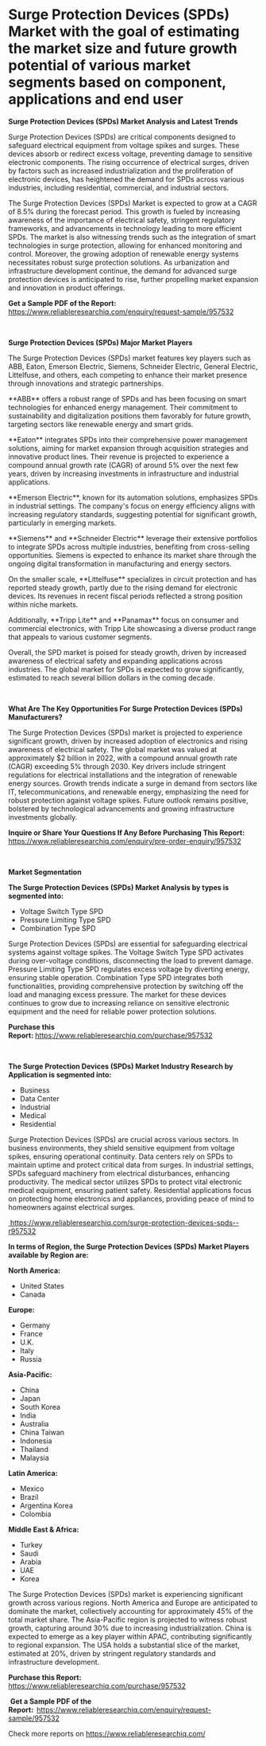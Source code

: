 <p><h1>Surge Protection Devices (SPDs) Market with the goal of estimating the market size and future growth potential of various market segments based on component, applications and end user</h1></p><p><strong>Surge Protection Devices (SPDs) Market Analysis and Latest Trends</strong></p>
<p><p>Surge Protection Devices (SPDs) are critical components designed to safeguard electrical equipment from voltage spikes and surges. These devices absorb or redirect excess voltage, preventing damage to sensitive electronic components. The rising occurrence of electrical surges, driven by factors such as increased industrialization and the proliferation of electronic devices, has heightened the demand for SPDs across various industries, including residential, commercial, and industrial sectors.</p><p>The Surge Protection Devices (SPDs) Market is expected to grow at a CAGR of 8.5% during the forecast period. This growth is fueled by increasing awareness of the importance of electrical safety, stringent regulatory frameworks, and advancements in technology leading to more efficient SPDs. The market is also witnessing trends such as the integration of smart technologies in surge protection, allowing for enhanced monitoring and control. Moreover, the growing adoption of renewable energy systems necessitates robust surge protection solutions. As urbanization and infrastructure development continue, the demand for advanced surge protection devices is anticipated to rise, further propelling market expansion and innovation in product offerings.</p></p>
<p><strong>Get a Sample PDF of the Report:&nbsp;</strong> <a href="https://www.reliableresearchiq.com/enquiry/request-sample/957532?utm_campaign=2212&utm_medium=2&utm_source=Github&utm_content=ia&utm_term=21032025&utm_id=surge-protection-devices-spds">https://www.reliableresearchiq.com/enquiry/request-sample/957532</a></p>
<p>&nbsp;</p>
<p><strong>Surge Protection Devices (SPDs) Major Market Players</strong></p>
<p><p>The Surge Protection Devices (SPDs) market features key players such as ABB, Eaton, Emerson Electric, Siemens, Schneider Electric, General Electric, Littelfuse, and others, each competing to enhance their market presence through innovations and strategic partnerships.</p><p>**ABB** offers a robust range of SPDs and has been focusing on smart technologies for enhanced energy management. Their commitment to sustainability and digitalization positions them favorably for future growth, targeting sectors like renewable energy and smart grids.</p><p>**Eaton** integrates SPDs into their comprehensive power management solutions, aiming for market expansion through acquisition strategies and innovative product lines. Their revenue is projected to experience a compound annual growth rate (CAGR) of around 5% over the next few years, driven by increasing investments in infrastructure and industrial applications.</p><p>**Emerson Electric**, known for its automation solutions, emphasizes SPDs in industrial settings. The company's focus on energy efficiency aligns with increasing regulatory standards, suggesting potential for significant growth, particularly in emerging markets.</p><p>**Siemens** and **Schneider Electric** leverage their extensive portfolios to integrate SPDs across multiple industries, benefiting from cross-selling opportunities. Siemens is expected to enhance its market share through the ongoing digital transformation in manufacturing and energy sectors.</p><p>On the smaller scale, **Littelfuse** specializes in circuit protection and has reported steady growth, partly due to the rising demand for electronic devices. Its revenues in recent fiscal periods reflected a strong position within niche markets.</p><p>Additionally, **Tripp Lite** and **Panamax** focus on consumer and commercial electronics, with Tripp Lite showcasing a diverse product range that appeals to various customer segments. </p><p>Overall, the SPD market is poised for steady growth, driven by increased awareness of electrical safety and expanding applications across industries. The global market for SPDs is expected to grow significantly, estimated to reach several billion dollars in the coming decade.</p></p>
<p>&nbsp;</p>
<p><strong>What Are The Key Opportunities For Surge Protection Devices (SPDs) Manufacturers?</strong></p>
<p><p>The Surge Protection Devices (SPDs) market is projected to experience significant growth, driven by increased adoption of electronics and rising awareness of electrical safety. The global market was valued at approximately $2 billion in 2022, with a compound annual growth rate (CAGR) exceeding 5% through 2030. Key drivers include stringent regulations for electrical installations and the integration of renewable energy sources. Growth trends indicate a surge in demand from sectors like IT, telecommunications, and renewable energy, emphasizing the need for robust protection against voltage spikes. Future outlook remains positive, bolstered by technological advancements and growing infrastructure investments globally.</p></p>
<p><strong>Inquire or Share Your Questions If Any Before Purchasing This Report:</strong> <a href="https://www.reliableresearchiq.com/enquiry/pre-order-enquiry/957532?utm_campaign=2212&utm_medium=2&utm_source=Github&utm_content=ia&utm_term=21032025&utm_id=surge-protection-devices-spds">https://www.reliableresearchiq.com/enquiry/pre-order-enquiry/957532</a></p>
<p>&nbsp;</p>
<p><strong>Market Segmentation</strong></p>
<p><strong>The Surge Protection Devices (SPDs) Market Analysis by types is segmented into:</strong></p>
<p><ul><li>Voltage Switch Type SPD</li><li>Pressure Limiting Type SPD</li><li>Combination Type SPD</li></ul></p>
<p><p>Surge Protection Devices (SPDs) are essential for safeguarding electrical systems against voltage spikes. The Voltage Switch Type SPD activates during over-voltage conditions, disconnecting the load to prevent damage. Pressure Limiting Type SPD regulates excess voltage by diverting energy, ensuring stable operation. Combination Type SPD integrates both functionalities, providing comprehensive protection by switching off the load and managing excess pressure. The market for these devices continues to grow due to increasing reliance on sensitive electronic equipment and the need for reliable power protection solutions.</p></p>
<p><strong>Purchase this Report:&nbsp;</strong><a href="https://www.reliableresearchiq.com/purchase/957532?utm_campaign=2212&utm_medium=2&utm_source=Github&utm_content=ia&utm_term=21032025&utm_id=surge-protection-devices-spds">https://www.reliableresearchiq.com/purchase/957532</a></p>
<p>&nbsp;</p>
<p><strong>The Surge Protection Devices (SPDs) Market Industry Research by Application is segmented into:</strong></p>
<p><ul><li>Business</li><li>Data Center</li><li>Industrial</li><li>Medical</li><li>Residential</li></ul></p>
<p><p>Surge Protection Devices (SPDs) are crucial across various sectors. In business environments, they shield sensitive equipment from voltage spikes, ensuring operational continuity. Data centers rely on SPDs to maintain uptime and protect critical data from surges. In industrial settings, SPDs safeguard machinery from electrical disturbances, enhancing productivity. The medical sector utilizes SPDs to protect vital electronic medical equipment, ensuring patient safety. Residential applications focus on protecting home electronics and appliances, providing peace of mind to homeowners against electrical surges.</p></p>
<p><a href="https://www.reliableresearchiq.com/surge-protection-devices-spds--r957532?utm_campaign=2212&utm_medium=2&utm_source=Github&utm_content=ia&utm_term=21032025&utm_id=surge-protection-devices-spds">&nbsp;https://www.reliableresearchiq.com/surge-protection-devices-spds--r957532</a></p>
<p><strong>In terms of Region, the Surge Protection Devices (SPDs) Market Players available by Region are:</strong></p>
<p>
    <p> <strong> North America: </strong>
        <ul>
            <li>United States</li>
            <li>Canada</li>
        </ul>
        </p> 
    <p> <strong> Europe: </strong>
        <ul>
            <li>Germany</li>
            <li>France</li>
            <li>U.K.</li>
            <li>Italy</li>
            <li>Russia</li>
        </ul>
        </p> 
    <p> <strong> Asia-Pacific: </strong>
        <ul>
            <li>China</li>
            <li>Japan</li>
            <li>South Korea</li>
            <li>India</li>
            <li>Australia</li>
            <li>China Taiwan</li>
            <li>Indonesia</li>
            <li>Thailand</li>
            <li>Malaysia</li>
        </ul>
        </p> 
    <p> <strong> Latin America: </strong>
        <ul>
            <li>Mexico</li>
            <li>Brazil</li>
            <li>Argentina Korea</li>
            <li>Colombia</li>
        </ul>
        </p> 
    <p> <strong> Middle East & Africa: </strong>
        <ul>
            <li>Turkey</li>
            <li>Saudi</li>
            <li>Arabia</li>
            <li>UAE</li>
            <li>Korea</li>
        </ul>
    </p>
    </p>
<p><p>The Surge Protection Devices (SPDs) market is experiencing significant growth across various regions. North America and Europe are anticipated to dominate the market, collectively accounting for approximately 45% of the total market share. The Asia-Pacific region is projected to witness robust growth, capturing around 30% due to increasing industrialization. China is expected to emerge as a key player within APAC, contributing significantly to regional expansion. The USA holds a substantial slice of the market, estimated at 20%, driven by stringent regulatory standards and infrastructure development.</p></p>
<p><strong>Purchase this Report: </strong><a href="https://www.reliableresearchiq.com/purchase/957532?utm_campaign=2212&utm_medium=2&utm_source=Github&utm_content=ia&utm_term=21032025&utm_id=surge-protection-devices-spds">https://www.reliableresearchiq.com/purchase/957532</a></p>
<p>&nbsp;<strong>Get a Sample PDF of the Report:&nbsp;&nbsp;</strong><a href="https://www.reliableresearchiq.com/enquiry/request-sample/957532?utm_campaign=2212&utm_medium=2&utm_source=Github&utm_content=ia&utm_term=21032025&utm_id=surge-protection-devices-spds">https://www.reliableresearchiq.com/enquiry/request-sample/957532</a></p>
<p><strong></strong></p>
<p>Check more reports on <a href="https://www.reliableresearchiq.com/?utm_campaign=2212&utm_medium=2&utm_source=Github&utm_content=ia&utm_term=21032025&utm_id=surge-protection-devices-spds">https://www.reliableresearchiq.com/</a></p>